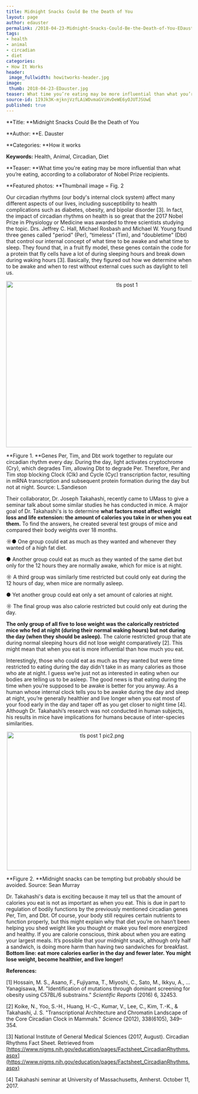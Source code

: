 ```yaml
---
title: Midnight Snacks Could Be the Death of You
layout: page
author: edauster
permalink: /2018-04-23-Midnight-Snacks-Could-Be-the-Death-of-You-EDauster/
tags:
- health
- animal
- circadian
- diet
categories:
- How It Works
header:
 image_fullwidth: howitworks-header.jpg
image:
 thumb: 2018-04-23-EDauster.jpg
teaser: What time you’re eating may be more influential than what you’re eating, according to a collaborator of Nobel Prize recipients.
source-id: 1I9Jk3K-mjknjVzfLAiWDvmaGViHvDeWE6yOJUTJSUwE
published: true
---
```

**Title: **Midnight Snacks Could Be the Death of You

**Author: **E. Dauster

**Categories: **How it works

**Keywords:** Health, Animal, Circadian, Diet

**Teaser:  **What time you're eating may be more influential than what you’re eating, according to a collaborator of Nobel Prize recipients.

**Featured photos: **Thumbnail image = Fig. 2

Our circadian rhythms (our body's internal clock system) affect many different aspects of our lives, including susceptibility to health complications such as diabetes, obesity, and bipolar disorder [3].  In fact, the impact of circadian rhythms on health is so great that the 2017 Nobel Prize in Physiology or Medicine was awarded to three scientists studying the topic.  Drs. Jeffrey C. Hall, Michael Rosbash and Michael W. Young found three genes called "period" (Per), “timeless” (Tim), and “doubletime” (Dbt) that control our internal concept of what time to be awake and what time to sleep.  They found that, in a fruit fly model, these genes contain the code for a protein that fly cells have a lot of during sleeping hours and break down during waking hours [3].  Basically, they figured out how we determine when to be awake and when to rest without external cues such as daylight to tell us. 

<center><a data-flickr-embed="true"  href="https://www.flickr.com/photos/139839751@N06/38118606934/in/dateposted-friend/" title="tls post 1"><img src="https://farm5.staticflickr.com/4581/38118606934_761e244696_z.jpg" width="640" height="450" alt="tls post 1"></a><script async src="//embedr.flickr.com/assets/client-code.js" charset="utf-8"></script></center>

**Figure 1. **Genes Per, Tim, and Dbt work together to regulate our circadian rhythm every day.  During the day, light activates cryptochrome (Cry), which degrades Tim, allowing Dbt to degrade Per.  Therefore, Per and Tim stop blocking Clock (Clk) and Cycle (Cyc) transcription factor, resulting in mRNA transcription and subsequent protein formation during the day but not at night.  Source: L.Sandieson

Their collaborator, Dr. Joseph Takahashi, recently came to UMass to give a seminar talk about some similar studies he has conducted in mice.  A major goal of Dr. Takahashi's is to determine **what factors most affect weight loss and life extension: the amount of calories you take in or when you eat them.**  To find the answers, he created several test groups of mice and compared their body weights over 18 months.  

☼● One group could eat as much as they wanted and whenever they wanted of a high fat diet.  

● Another group could eat as much as they wanted of the same diet but only for the 12 hours they are normally awake, which for mice is at night.  

☼ A third group was similarly time restricted but could only eat during the 12 hours of day, when mice are normally asleep.

● Yet another group could eat only a set amount of calories at night.

☼ The final group was also calorie restricted but could only eat during the day.

**The only group of all five to lose weight was the calorically restricted mice who fed at night (during their normal waking hours) but not during the day (when they should be asleep).**  The calorie restricted group that ate during normal sleeping hours did not lose weight comparatively [2].  This might mean that when you eat is more influential than how much you eat.

Interestingly, those who could eat as much as they wanted but were time restricted to eating during the day didn't take in as many calories as those who ate at night.  I guess we’re just not as interested in eating when our bodies are telling us to be asleep.  The good news is that eating during the time when you’re supposed to be awake is better for you anyway.  As a human whose internal clock tells you to be awake during the day and sleep at night, you’re generally healthier and live longer when you eat most of your food early in the day and taper off as you get closer to night time [4].  Although Dr. Takahashi’s research was not conducted in human subjects, his results in mice have implications for humans because of inter-species similarities.

<center><a data-flickr-embed="true"  href="https://www.flickr.com/photos/139839751@N06/27425835079/in/dateposted-friend/" title="tls post 1 pic2.png"><img src="https://farm5.staticflickr.com/4589/27425835079_bf0bfa1e4c.jpg" width="500" height="375" alt="tls post 1 pic2.png"></a><script async src="//embedr.flickr.com/assets/client-code.js" charset="utf-8"></script></center>

**Figure 2. **Midnight snacks can be tempting but probably should be avoided.  Source: Sean Murray

Dr. Takahashi's data is exciting because it may tell us that the amount of calories you eat is not as important as when you eat.  This is due in part to regulation of bodily functions by the previously mentioned circadian genes Per, Tim, and Dbt.  Of course, your body still requires certain nutrients to function properly, but this might explain why that diet you’re on hasn’t been helping you shed weight like you thought or make you feel more energized and healthy.  If you are calorie conscious, think about when you are eating your largest meals.  It’s possible that your midnight snack, although only half a sandwich, is doing more harm than having two sandwiches for breakfast.  **Bottom line: eat more calories earlier in the day and fewer later.  You might lose weight, become healthier, and live longer!**

**References:**

[1] Hossain, M. S., Asano, F., Fujiyama, T., Miyoshi, C., Sato, M., Ikkyu, A., … Yanagisawa, M. "Identification of mutations through dominant screening for obesity using C57BL/6 substrains." *Scientific Reports* (2016) 6, 32453. 

[2] Koike, N., Yoo, S.-H., Huang, H.-C., Kumar, V., Lee, C., Kim, T.-K., & Takahashi, J. S. "Transcriptional Architecture and Chromatin Landscape of the Core Circadian Clock in Mammals." *Science* (2012), 338(6105), 349–354. 

[3] National Institute of General Medical Sciences (2017, August). Circadian Rhythms Fact Sheet.  Retrieved from [https://www.nigms.nih.gov/education/pages/Factsheet_CircadianRhythms.aspx](https://www.nigms.nih.gov/education/pages/Factsheet_CircadianRhythms.aspx) 

[4] Takahashi seminar at University of Massachusetts, Amherst.  October 11, 2017.

